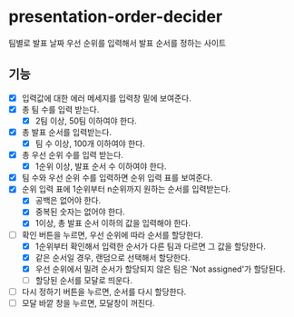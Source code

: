 # presentation-order-decider

팀별로 발표 날짜 우선 순위를 입력해서 발표 순서를 정하는 사이트

## 기능

- [x] 입력값에 대한 에러 메세지를 입력창 밑에 보여준다.
- [x] 총 팀 수를 입력 받는다.
  - [x] 2팀 이상, 50팀 이하여야 한다.
- [x] 총 발표 순서를 입력받는다.
  - [x] 팀 수 이상, 100개 이하여야 한다.
- [x] 총 우선 순위 수를 입력 받는다.
  - [x] 1순위 이상, 발표 순서 수 이하여야 한다.
- [x] 팀 수와 우선 순위 수를 입력하면 순위 입력 표를 보여준다.
- [x] 순위 입력 표에 1순위부터 n순위까지 원하는 순서를 입력받는다.
  - [x] 공백은 없어야 한다.
  - [x] 중복된 숫자는 없어야 한다.
  - [x] 1이상, 총 발표 순서 이하의 값을 입력해야 한다.
- [ ] 확인 버튼을 누르면, 우선 순위에 따라 순서를 할당한다.
  - [x] 1순위부터 확인해서 입력한 순서가 다른 팀과 다르면 그 값을 할당한다.
  - [x] 같은 순서일 경우, 랜덤으로 선택해서 할당한다.
  - [x] 우선 순위에서 밀려 순서가 할당되지 않은 팀은 'Not assigned'가 할당된다.
  - [ ] 할당된 순서를 모달로 띄운다.
- [ ] 다시 정하기 버튼을 누르면, 순서를 다시 할당한다.
- [ ] 모달 바깥 창을 누르면, 모달창이 꺼진다.

